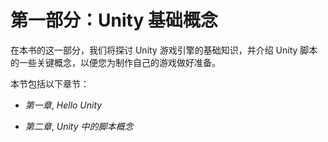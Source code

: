 # 第一部分：Unity 基础概念

在本书的这一部分，我们将探讨 Unity 游戏引擎的基础知识，并介绍 Unity 脚本的一些关键概念，以便您为制作自己的游戏做好准备。

本节包括以下章节：

+   *第一章*, *Hello Unity*

+   *第二章*, *Unity 中的脚本概念*
